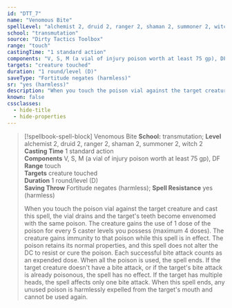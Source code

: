 ```yaml
---
id: "DTT_7"
name: "Venomous Bite"
spellLevel: "alchemist 2, druid 2, ranger 2, shaman 2, summoner 2, witch 2"
school: "transmutation"
source: "Dirty Tactics Toolbox"
range: "touch"
castingTime: "1 standard action"
components: "V, S, M (a vial of injury poison worth at least 75 gp), DF"
targets: "creature touched"
duration: "1 round/level (D)"
saveType: "Fortitude negates (harmless)"
sr: "yes (harmless)"
description: "When you touch the poison vial against the target creature and cast this spell, the vial drains and the target's teeth become envenomed with the same poison. The creature gains the use of 1 dose of the poison for every 5 caster levels you possess (maximum 4 doses). The creature gains immunity to that poison while this spell is in effect. The poison retains its normal properties, and this spell does not alter the DC to resist or cure the poison.  Each successful bite attack counts as an expended dose. When all the poison is used, the spell ends. If the target creature doesn't have a bite attack, or if the target's bite attack is already poisonous, the spell has no effect. If the target has multiple heads, the spell affects only one bite attack.  When this spell ends, any unused poison is harmlessly expelled from the target's mouth and cannot be used again."
known: false
cssclasses:
  - hide-title
  - hide-properties
---
```


> [!spellbook-spell-block] Venomous Bite
> **School:** transmutation; **Level** alchemist 2, druid 2, ranger 2, shaman 2, summoner 2, witch 2
> **Casting Time** 1 standard action  
> **Components** V, S, M (a vial of injury poison worth at least 75 gp), DF  
> **Range** touch  
> **Targets** creature touched  
> **Duration** 1 round/level (D)  
> **Saving Throw** Fortitude negates (harmless); **Spell Resistance** yes (harmless)
> 
> When you touch the poison vial against the target creature and cast this spell, the vial drains and the target's teeth become envenomed with the same poison. The creature gains the use of 1 dose of the poison for every 5 caster levels you possess (maximum 4 doses). The creature gains immunity to that poison while this spell is in effect. The poison retains its normal properties, and this spell does not alter the DC to resist or cure the poison.  Each successful bite attack counts as an expended dose. When all the poison is used, the spell ends. If the target creature doesn't have a bite attack, or if the target's bite attack is already poisonous, the spell has no effect. If the target has multiple heads, the spell affects only one bite attack.  When this spell ends, any unused poison is harmlessly expelled from the target's mouth and cannot be used again.